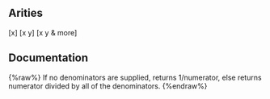 ## Arities
[x]
[x y]
[x y & more]

## Documentation
{%raw%}
If no denominators are supplied, returns 1/numerator,
  else returns numerator divided by all of the denominators.
{%endraw%}

